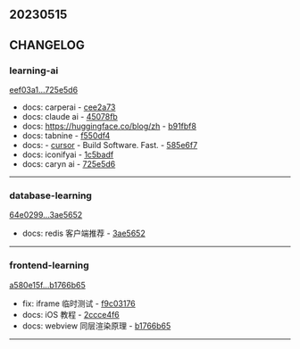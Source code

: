 ## 20230515

## CHANGELOG

### learning-ai

[eef03a1...725e5d6](https://github.com/zhbhun/learning-ai/compare/eef03a1...725e5d6)

* docs: carperai - [cee2a73](https://github.com/zhbhun/learning-ai/commit/cee2a73e67d09186581959ea6d800f4766b19815)
* docs: claude ai - [45078fb](https://github.com/zhbhun/learning-ai/commit/45078fbdbc2bda91ca90771ba53907525f27b970)
* docs: https://huggingface.co/blog/zh - [b91fbf8](https://github.com/zhbhun/learning-ai/commit/b91fbf8e53e39231fc04f7d1c831956d670d380a)
* docs: tabnine - [f550df4](https://github.com/zhbhun/learning-ai/commit/f550df428998562972c1cd5b912d7dc645fe8085)
* docs: - [cursor](https://www.cursor.so/) - Build Software. Fast. - [585e6f7](https://github.com/zhbhun/learning-ai/commit/585e6f7dce93ce8f7219fe15cc26898c8b14bab7)
* docs: iconifyai - [1c5badf](https://github.com/zhbhun/learning-ai/commit/1c5badf5e64d47b8f674567ff322e0c4048865b0)
* docs: caryn ai - [725e5d6](https://github.com/zhbhun/learning-ai/commit/725e5d6d05d4b7f9d0f56275fb6caf53f29c59a7)

---

### database-learning

[64e0299...3ae5652](https://github.com/zhbhun/database-learning/compare/64e0299...3ae5652)

* docs: redis 客户端推荐 - [3ae5652](https://github.com/zhbhun/database-learning/commit/3ae56521c640deaa2b4f23e9e7d3e83b2ef5673e)

---

### frontend-learning

[a580e15f...b1766b65](https://github.com/zhbhun/frontend-learning/compare/a580e15f...b1766b65)

* fix: iframe 临时测试 - [f9c03176](https://github.com/zhbhun/frontend-learning/commit/f9c03176b721b29d905f5138362e7eb43244f0eb)
* docs: iOS 教程 - [2ccce4f6](https://github.com/zhbhun/frontend-learning/commit/2ccce4f62a1ed2a8bae87d0cd323e25a774ee5a6)
* docs: webview 同层渲染原理 - [b1766b65](https://github.com/zhbhun/frontend-learning/commit/b1766b65bf258138580ea7862a082abffea59523)

---


